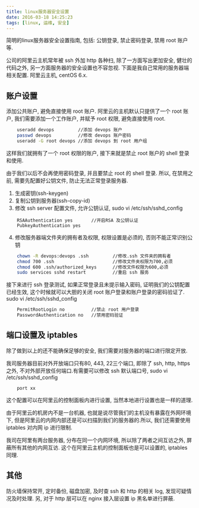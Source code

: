 ```yaml
---
title: linux服务器安全设置
date: 2016-03-18 14:25:23
tags: [linux, 运维, 安全]
---
```


简明的linux服务器安全设置指南, 包括: 公钥登录, 禁止密码登录, 禁用 root 账户等.

公司的阿里云主机常年被 ssh 外加 http 各种扫, 除了一方面写出更加安全, 健壮的代码之外, 另一方面服务器的安全设置也不容忽视.
下面是我自己常用的服务器端相关配置. 阿里云主机, centOS 6.x.

## 账户设置

添加公共账户, 避免直接使用 root 账户.
阿里云的主机默认只提供了一个 root 账户, 我们需要添加一个工作账户, 并赋予 root 权限, 避免直接使用 root.

```sh
    useradd devops         //添加 devops 账户
    passwd devops          //修改 devops 账户密码
    useradd -G root devops //添加 devops 到 root 用户组
```

这样我们就拥有了一个 root 权限的账户, 接下来就是禁止 root 账户的 shell 登录和使用.

<!-- more -->
由于我们以后不会再使用密码登录, 并且要禁止 root 的 shell 登录. 所以, 在禁用之前, 需要先配置好公钥文件, 防止无法正常登录服务器.

1. 生成密钥(ssh-keygen)
2. 复制公钥到服务器(ssh-copy-id)
3. 修改 ssh server 配置文件, 允许公钥认证, sudo vi /etc/ssh/sshd_config
```
    RSAAuthentication yes       //开启RSA 及公钥认证
    PubkeyAuthentication yes
```

4. 修改服务器端文件夹的拥有者及权限, 权限设置是必须的, 否则不能正常识别公钥
```sh
    chown -R devops:devops .ssh         //修改.ssh 文件夹的拥有者
    chmod 700 .ssh                      //修改文件夹权限为700,必须
    chmod 600 .ssh/authorized_keys      //修改文件权限为600,必须
    sudo services sshd restart          //重启 ssh 服务
```

接下来进行 ssh 登录测试, 如果正常登录且未提示输入密码, 证明我们的公钥配置已经生效, 这个时候就可以大胆的关闭 root 账户登录和账户登录的密码验证了.
sudo vi /etc/ssh/sshd_config

```sh
    PermitRootLogin no          //禁止 root 用户登录
    PasswordAuthentication no   //禁用密码验证
```

## 端口设置及 iptables

除了做到以上的还不能确保足够的安全, 我们需要对服务器的端口进行限定开放.

我司服务器目前对外开放端口只有80, 443, 22三个端口, 即除了 ssh, http, https 之外, 不对外部开放任何端口.有需要可以修改 ssh 默认端口号, sudo vi /etc/ssh/sshd_config
```
    port xx
```

这个配置可以在阿里云的控制面板内进行设置, 当然本地进行设置也是一样的道理.

由于阿里云的机房内不是一台机器, 也就是说尽管我们的主机没有暴露在外网环境下, 但是阿里云的内网内部还是可以扫描到我们的服务器的.所以,
我们还需要使用 iptables 对内网 ip 进行限制.

我司在阿里有两台服务器, 分布在同一个内网环境, 所以除了两者之间互访之外, 屏蔽所有其他的内网互访. 这个在阿里云主机的控制面板也是可以设置的, iptables 同理.

## 其他

防火墙保持常开, 定时备份, 磁盘加密, 及时查 ssh 和 http 的相关 log, 发现可疑情况及时处理.
另, 对于 http 层可以在 nginx 接入层设置 ip 黑名单进行屏蔽.
